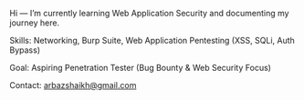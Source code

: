 Hi — I’m currently learning Web Application Security and documenting my journey here.

Skills: Networking, Burp Suite, Web Application Pentesting (XSS, SQLi, Auth Bypass)

Goal: Aspiring Penetration Tester (Bug Bounty & Web Security Focus)

Contact: arbazshaikh@gmail.com
